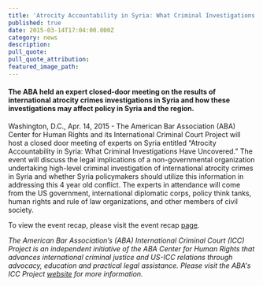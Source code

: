 ```yaml
---
title: 'Atrocity Accountability in Syria: What Criminal Investigations Have Uncovered'
published: true
date: 2015-03-14T17:04:00.000Z
category: news
description:
pull_quote:
pull_quote_attribution:
featured_image_path:
---
```



#### The ABA held an expert closed-door meeting on the results of international atrocity crimes investigations in Syria and how these investigations may affect policy in Syria and the region.

Washington, D.C., Apr. 14, 2015 - The American Bar Association (ABA) Center for Human Rights and its International Criminal Court Project will host a closed door meeting of experts on Syria entitled “Atrocity Accountability in Syria: What Criminal Investigations Have Uncovered.” The event will discuss the legal implications of a non-governmental organization undertaking high-level criminal investigation of international atrocity crimes in Syria and whether Syria policymakers should utilize this information in addressing this 4 year old conflict. The experts in attendance will come from the US government, international diplomatic corps, policy think tanks, human rights and rule of law organizations, and other members of civil society.

To view the event recap, please visit the event recap [page](https://www.international-criminal-justice-today.org/events/atrocity-accountability-in-syria-what-criminal-investigations-have-uncovered/).

*The American Bar Association’s (ABA) International Criminal Court (ICC) Project is an independent initiative of the ABA Center for Human Rights that advances international criminal justice and US-ICC relations through advocacy, education and practical legal assistance. Please visit the ABA's ICC Project [website](http://www.aba-icc.org/) for more information.*